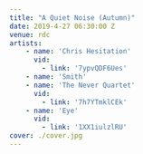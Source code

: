 ```yaml
---
title: "A Quiet Noise (Autumn)"
date: 2019-4-27 06:30:00 Z
venue: rdc
artists:
    - name: 'Chris Hesitation'
      vid:
        - link: '7ypvQDF6Ues'
    - name: 'Smith'
    - name: 'The Never Quartet'
      vid: 
        - link: '7h7YTmklCEk'
    - name: 'Eye'
      vid: 
        - link: '1XX1iulzlRU'
cover: ./cover.jpg
---
```

